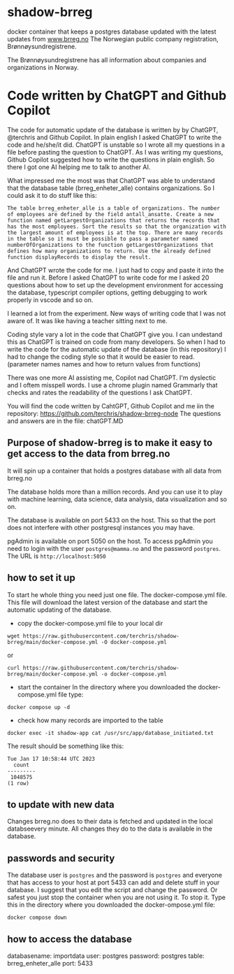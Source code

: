 # shadow-brreg
docker container that keeps a postgres database updated with the latest updates from www.brreg.no The Norwegian public company registration, Brønnøysundregistrene.

The Brønnøysundregistrene has all information about companies and organizations in Norway.

# Code written by ChatGPT and Github Copilot
The code for automatic update of the database is written by by ChatGPT,  @terchris and Github Copilot. In plain english I asked ChatGPT to write the code and he/she/it did. ChatGPT is unstable so I wrote all my questions in a file before pasting the question to ChatGPT. As I was writing my questions, Github Copilot suggested how to write the questions in plain english.  So there I got one AI helping me to talk to another AI.

What impressed me the most was that ChatGPT was able to understand that the database table (brreg_enheter_alle) contains organizations. So I could ask it to do stuff like this:
```
The table brreg_enheter_alle is a table of organizations. The number of employees are defined by the field antall_ansatte. Create a new function named getLargestOrganizations that returns the records that has the most employees. Sort the results so that the organization with the largest amount of employees is at the top. There are many records in the table so it must be possible to pass a parameter named numberOfOrganizations to the function getLargestOrganizations that defines how many organizations to return. Use the already defined function displayRecords to display the result.
```
And ChatGPT wrote the code for me. I just had to copy and paste it into the file and run it. Before I asked ChatGPT to write code for me I asked 20 questions about how to set up the development environment for accessing the database, typescript compiler options, getting debugging to work properly in vscode and so on.

I learned a lot from the experiment. New ways of writing code that I was not aware of.
It was like having a teacher sitting next to me. 

Coding style vary a lot in the code that ChatGPT give you. I can undestand this as ChatGPT is trained on code from many developers.
So when I had to write the code for the automatic update of the database (in this repository) I had to change the coding style so that it would be easier to read. 
(parameter names names and how to return values from functions)

There was one more AI assisting me, Copilot nad ChatGPT. I'm dyslectic and I oftem misspell words. I use a chrome plugin named Grammarly that checks and rates the readability of the questions I ask ChatGPT. 

You will find the code written by CahtGPT, Github Copilot and me iin the repository: https://github.com/terchris/shadow-brreg-node
The questions and answers are in the file: chatGPT.MD


## Purpose of shadow-brreg is to make it easy to get access to the data from brreg.no
It will spin up a container that holds a postgres database with all data from brreg.no

The database holds more than a million records. And you can use it to play with machine learning, data science, data analysis, data visualization and so on.

The database is available on port 5433 on the host. This so that the port does not interfere with other postgresql instances you may have.  

pgAdmin is available on port 5050 on the host. To access pgAdmin you need to login with the user `postgres@mamma.no` and the password `postgres`. The URL is `http://localhost:5050`


## how to set it up
To start he whole thing you need just one file. The docker-compose.yml file. This file will download the latest version of the database and start the automatic updating of the database.
* copy the docker-compose.yml file to your local dir
```
wget https://raw.githubusercontent.com/terchris/shadow-brreg/main/docker-compose.yml -O docker-compose.yml
```
or 
```
curl https://raw.githubusercontent.com/terchris/shadow-brreg/main/docker-compose.yml -o docker-compose.yml
```

* start the container
In the directory where you downloaded the docker-compose.yml file type:
```
docker compose up -d
```

* check how many records are imported to the table 
```
docker exec -it shadow-app cat /usr/src/app/database_initiated.txt
```
The result should be something like this:
```
Tue Jan 17 10:58:44 UTC 2023
  count  
---------
 1048575
(1 row)
```

## to update with new data

Changes brreg.no does to their data is fetched and updated in the local databseevery minute. All changes they do to the data is available in the database.


## passwords and security

The database user is `postgres` and the password is `postgres` and everyone that has access to your host at port 5433 can add and delete stuff in your database.
I suggest that you edit the script and change the password. Or safest you just stop the container when you are not using it.
To stop it. Type this in the directory where you downloaded the docker-ompose.yml file:
```
docker compose down
```

## how to access the database

databasename: importdata
user: postgres
password: postgres
table: brreg_enheter_alle
port: 5433
